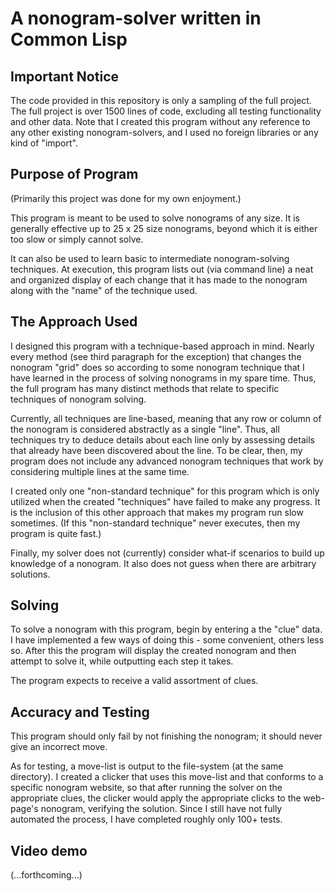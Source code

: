 # A nonogram-solver written in Common Lisp

## Important Notice

The code provided in this repository is only a sampling of the full project. The full project is over 1500 lines of code, excluding all testing functionality and other data. Note that I created this program without any reference to any other existing nonogram-solvers, and I used no foreign libraries or any kind of "import".

## Purpose of Program

(Primarily this project was done for my own enjoyment.)

This program is meant to be used to solve nonograms of any size. It is generally effective up to 25 x 25 size nonograms, beyond which it is either too slow or simply cannot solve.

It can also be used to learn basic to intermediate nonogram-solving techniques. At execution, this program lists out (via command line) a neat and organized display of each change that it has made to the nonogram along with the "name" of the technique used.

## The Approach Used

I designed this program with a technique-based approach in mind. Nearly every method (see third paragraph for the exception) that changes the nonogram "grid" does so according to some nonogram technique that I have learned in the process of solving nonograms in my spare time. Thus, the full program has many distinct methods that relate to specific techniques of nonogram solving.

Currently, all techniques are line-based, meaning that any row or column of the nonogram is considered abstractly as a single "line". Thus, all techniques try to deduce details about each line only by assessing details that already have been discovered about the line. To be clear, then, my program does not include any advanced nonogram techniques that work by considering multiple lines at the same time.

I created only one "non-standard technique" for this program which is only utilized when the created "techniques" have failed to make any progress. It is the inclusion of this other approach that makes my program run slow sometimes. (If this "non-standard technique" never executes, then my program is quite fast.)

Finally, my solver does not (currently) consider what-if scenarios to build up knowledge of a nonogram. It also does not guess when there are arbitrary solutions.

## Solving

To solve a nonogram with this program, begin by entering a the "clue" data. I have implemented a few ways of doing this - some convenient, others less so. After this the program will display the created nonogram and then attempt to solve it, while outputting each step it takes.

The program expects to receive a valid assortment of clues.

## Accuracy and Testing

This program should only fail by not finishing the nonogram; it should never give an incorrect move.

As for testing, a move-list is output to the file-system (at the same directory). I created a clicker that uses this move-list and that conforms to a specific nonogram website, so that after running the solver on the appropriate clues, the clicker would apply the appropriate clicks to the web-page's nonogram, verifying the solution. Since I still have not fully automated the process, I have completed roughly only 100+ tests.

## Video demo

(...forthcoming...)
